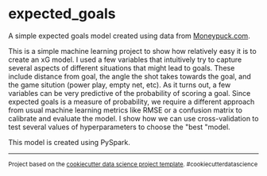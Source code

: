 expected_goals
==============================

A simple expected goals model created using data from [Moneypuck.com](moneypuck.com).

This is a simple machine learning project to show how relatively easy it is to create an xG model. I used a few variables that intuitively try to capture several aspects of different situations that might lead to goals. These include distance from goal, the angle the shot takes towards the goal, and the game sitution (power play, empty net, etc). As it turns out, a few variables can be very predictive of the probability of scoring a goal. Since expected goals is a measure of probability, we require a different approach from usual machine learning metrics like RMSE or a confusion matrix to calibrate and evaluate the model. I show how we can use cross-validation to test several values of hyperparameters to choose the "best "model.

This model is created using PySpark.

--------

<p><small>Project based on the <a target="_blank" href="https://drivendata.github.io/cookiecutter-data-science/">cookiecutter data science project template</a>. #cookiecutterdatascience</small></p>
